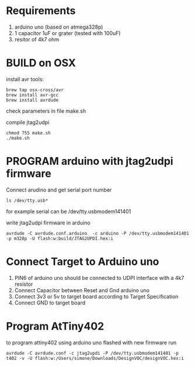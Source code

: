 # Requirements
1. arduino uno (based on atmega328p)
2. 1 capacitor 1uF or grater (tested with 100uF)
3. resitor of 4k7 ohm


# BUILD on OSX
install avr tools: 

```
brew tap osx-cross/avr
brew install avr-gcc
brew install avrdude
```

check parameters in file make.sh

compile jtag2udpi

```
chmod 755 make.sh
./make.sh
```

# PROGRAM arduino with jtag2udpi firmware

Connect arudino and get serial port number

```
ls /dev/tty.usb*
```

for example serial can be /dev/tty.usbmodem141401

write jtag2udpi firmware in arduino

```
avrdude -C avrdude.conf.arduino  -c arduino -P /dev/tty.usbmodem141401 -p m328p -U flash:w:build/JTAG2UPDI.hex:i
```

# Connect Target to Arduino uno
1. PIN6 of arduino uno should be connected to UDPI interface with a 4k7 resistor
2. Connect Capacitor between Reset and Gnd arduino uno
3. Connect 3v3 or 5v to target board according to Target Specification
4. Connect GND to target board

# Program AtTiny402

to program attiny402 using arduino uno flashed with new firmware run

```
avrdude -C avrdude.conf -c jtag2updi -P /dev/tty.usbmodem141401 -p t402 -v -U flash:w:/Users/simone/Downloads/DesignVOC/designVOC.hex:i
```